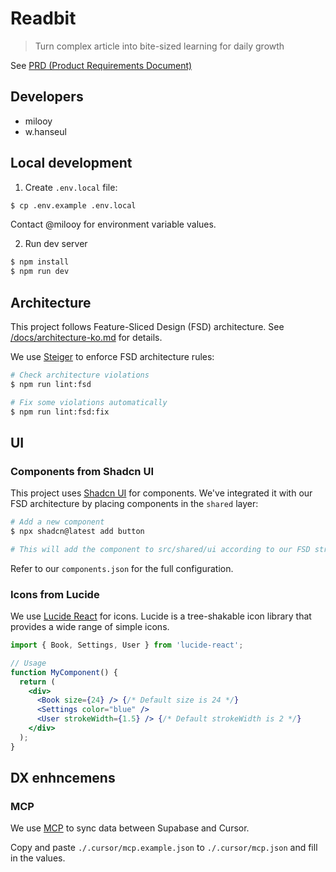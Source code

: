 # Readbit

> Turn complex article into bite-sized learning for daily growth

See [PRD (Product Requirements Document)](docs/prd-ko.md)

## Developers

- milooy
- w.hanseul

## Local development

1. Create `.env.local` file:

```sh
$ cp .env.example .env.local
```

Contact @milooy for environment variable values.

2. Run dev server

```sh
$ npm install
$ npm run dev
```

## Architecture

This project follows Feature-Sliced Design (FSD) architecture. See [/docs/architecture-ko.md](/docs/architecture-ko.md) for details.

We use [Steiger](https://github.com/feature-sliced/steiger) to enforce FSD architecture rules:

```sh
# Check architecture violations
$ npm run lint:fsd

# Fix some violations automatically
$ npm run lint:fsd:fix
```

## UI

### Components from Shadcn UI

This project uses [Shadcn UI](https://ui.shadcn.com/) for components. We've integrated it with our FSD architecture by placing components in the `shared` layer:

```sh
# Add a new component
$ npx shadcn@latest add button

# This will add the component to src/shared/ui according to our FSD structure
```

Refer to our `components.json` for the full configuration.

### Icons from Lucide

We use [Lucide React](https://lucide.dev/guide/packages/lucide-react) for icons. Lucide is a tree-shakable icon library that provides a wide range of simple icons.

```jsx
import { Book, Settings, User } from 'lucide-react';

// Usage
function MyComponent() {
  return (
    <div>
      <Book size={24} /> {/* Default size is 24 */}
      <Settings color="blue" />
      <User strokeWidth={1.5} /> {/* Default strokeWidth is 2 */}
    </div>
  );
}
```

## DX enhncemens

### MCP

We use [MCP](https://github.com/modelcontextprotocol/server) to sync data between Supabase and Cursor.

Copy and paste `./.cursor/mcp.example.json` to `./.cursor/mcp.json` and fill in the values.

